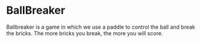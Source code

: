 # BallBreaker
Ballbreaker is a game in which we use a paddle to control the ball and break the bricks. The more bricks you break, the more you will score.
